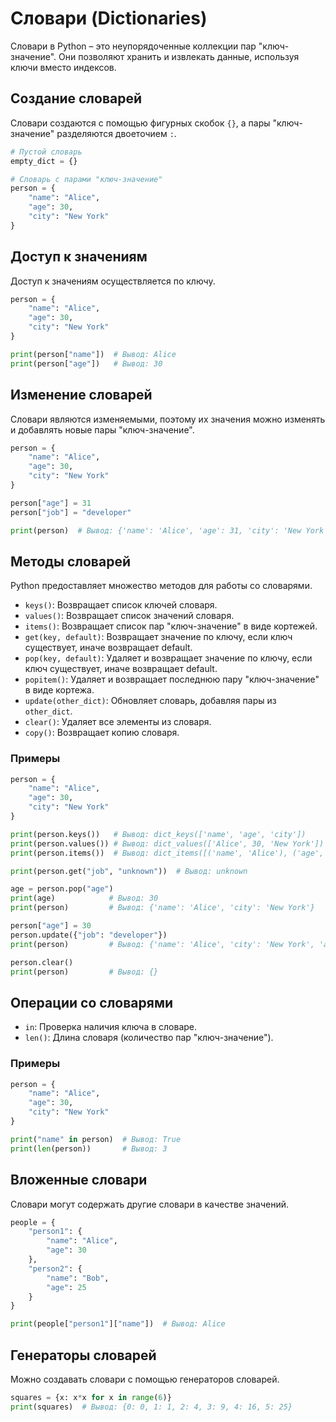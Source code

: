 # Словари (Dictionaries)
Словари в Python – это неупорядоченные коллекции пар "ключ-значение". Они позволяют хранить и извлекать данные, используя ключи вместо индексов.

## Создание словарей
Словари создаются с помощью фигурных скобок `{}`, а пары "ключ-значение" разделяются двоеточием `:`.

```Python
# Пустой словарь
empty_dict = {}

# Словарь с парами "ключ-значение"
person = {
    "name": "Alice",
    "age": 30,
    "city": "New York"
}
```
## Доступ к значениям
Доступ к значениям осуществляется по ключу.

```Python
person = {
    "name": "Alice",
    "age": 30,
    "city": "New York"
}

print(person["name"])  # Вывод: Alice
print(person["age"])   # Вывод: 30
```
## Изменение словарей
Словари являются изменяемыми, поэтому их значения можно изменять и добавлять новые пары "ключ-значение".

```Python
person = {
    "name": "Alice",
    "age": 30,
    "city": "New York"
}

person["age"] = 31
person["job"] = "developer"

print(person)  # Вывод: {'name': 'Alice', 'age': 31, 'city': 'New York', 'job': 'developer'}
```
## Методы словарей
Python предоставляет множество методов для работы со словарями.

- `keys()`: Возвращает список ключей словаря.
- `values()`: Возвращает список значений словаря.
- `items()`: Возвращает список пар "ключ-значение" в виде кортежей.
- `get(key, default)`: Возвращает значение по ключу, если ключ существует, иначе возвращает default.
- `pop(key, default)`: Удаляет и возвращает значение по ключу, если ключ существует, иначе возвращает default.
- `popitem()`: Удаляет и возвращает последнюю пару "ключ-значение" в виде кортежа.
- `update(other_dict)`: Обновляет словарь, добавляя пары из `other_dict`.
- `clear()`: Удаляет все элементы из словаря.
- `copy()`: Возвращает копию словаря.
### Примеры
```Python
person = {
    "name": "Alice",
    "age": 30,
    "city": "New York"
}

print(person.keys())   # Вывод: dict_keys(['name', 'age', 'city'])
print(person.values()) # Вывод: dict_values(['Alice', 30, 'New York'])
print(person.items())  # Вывод: dict_items([('name', 'Alice'), ('age', 30), ('city', 'New York')])

print(person.get("job", "unknown"))  # Вывод: unknown

age = person.pop("age")
print(age)            # Вывод: 30
print(person)         # Вывод: {'name': 'Alice', 'city': 'New York'}

person["age"] = 30
person.update({"job": "developer"})
print(person)         # Вывод: {'name': 'Alice', 'city': 'New York', 'age': 30, 'job': 'developer'}

person.clear()
print(person)         # Вывод: {}
```
## Операции со словарями
- `in`: Проверка наличия ключа в словаре.
- `len()`: Длина словаря (количество пар "ключ-значение").
### Примеры
```Python
person = {
    "name": "Alice",
    "age": 30,
    "city": "New York"
}

print("name" in person)  # Вывод: True
print(len(person))       # Вывод: 3
```
## Вложенные словари
Словари могут содержать другие словари в качестве значений.

```Python
people = {
    "person1": {
        "name": "Alice",
        "age": 30
    },
    "person2": {
        "name": "Bob",
        "age": 25
    }
}

print(people["person1"]["name"])  # Вывод: Alice
```
## Генераторы словарей
Можно создавать словари с помощью генераторов словарей.

```Python
squares = {x: x*x for x in range(6)}
print(squares)  # Вывод: {0: 0, 1: 1, 2: 4, 3: 9, 4: 16, 5: 25}
```